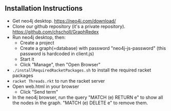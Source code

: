 ## Installation Instructions
- Get neo4j desktop. https://neo4j.com/download/
- Clone our github repository (it's a private repository). https://github.com/chscholl/GraphRedex
- Run neo4j desktop, then:
	- Create a project
	- Create a graph(=database) with password "neo4j-js-password" (this password is hardcoded in client.js)
	- Start it
	- Click "Manage", then "Open Browser"
- `./installRequiredRacketPackages.sh`
	to install the required racket packages
- `racket Threads.rkt`
	to run the racket server
- Open web.html in your browser
	- Click "Send term"
- In the neo4j browser, run the query "MATCH (e) RETURN e" to show all the nodes in the graph. "MATCH (e) DELETE e" to remove them.
